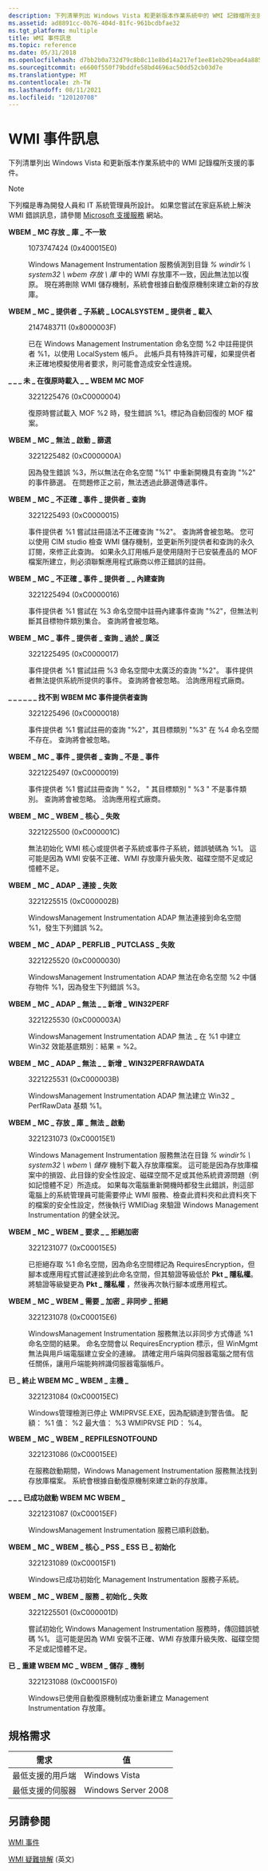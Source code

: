 ```yaml
---
description: 下列清單列出 Windows Vista 和更新版本作業系統中的 WMI 記錄檔所支援的事件。
ms.assetid: ad8891cc-0b76-404d-81fc-961bcdbfae32
ms.tgt_platform: multiple
title: WMI 事件訊息
ms.topic: reference
ms.date: 05/31/2018
ms.openlocfilehash: d7bb2b0a732d79c8b8c11e8bd14a217ef1ee81eb29bead4a885003ea98f82898
ms.sourcegitcommit: e6600f550f79bddfe58bd4696ac50dd52cb03d7e
ms.translationtype: MT
ms.contentlocale: zh-TW
ms.lasthandoff: 08/11/2021
ms.locfileid: "120120708"
---
```

# <a name="wmi-event-messages"></a>WMI 事件訊息

下列清單列出 Windows Vista 和更新版本作業系統中的 WMI 記錄檔所支援的事件。

> [!Note]  
> 下列檔是專為開發人員和 IT 系統管理員所設計。 如果您嘗試在家庭系統上解決 WMI 錯誤訊息，請參閱 [Microsoft 支援服務](https://support.microsoft.com/) 網站。

 

<dl> <dt>

<span id="WBEM_MC_REPOSITORY_INCONSISTENT"></span><span id="wbem_mc_repository_inconsistent"></span>**WBEM \_ MC 存放 \_ 庫 \_ 不一致**
</dt> <dd> <dl> <dt>

1073747424 (0x400015E0) 
</dt> <dt>



Windows Management Instrumentation 服務偵測到目錄 *% windir% \\ system32 \\ wbem 存放 \\ 庫* 中的 WMI 存放庫不一致，因此無法加以復原。 現在將刪除 WMI 儲存機制，系統會根據自動復原機制來建立新的存放庫。


</dt> </dl> </dd> <dt>

<span id="WBEM_MC_PROVIDER_SUBSYSTEM_LOCALSYSTEM_PROVIDER_LOAD"></span><span id="wbem_mc_provider_subsystem_localsystem_provider_load"></span>**WBEM \_ MC \_ 提供者 \_ 子系統 \_ LOCALSYSTEM \_ 提供者 \_ 載入**
</dt> <dd> <dl> <dt>

2147483711 (0x8000003F) 
</dt> <dt>



已在 Windows Management Instrumentation 命名空間 %2 中註冊提供者 %1，以使用 LocalSystem 帳戶。 此帳戶具有特殊許可權，如果提供者未正確地模擬使用者要求，則可能會造成安全性違規。


</dt> </dl> </dd> <dt>

<span id="WBEM_MC_MOF_NOT_LOADED_AT_RECOVERY"></span><span id="wbem_mc_mof_not_loaded_at_recovery"></span>**\_ \_ \_ 未 \_ 在復原時載入 \_ \_ WBEM MC MOF**
</dt> <dd> <dl> <dt>

3221225476 (0xC0000004) 
</dt> <dt>



復原時嘗試載入 MOF %2 時，發生錯誤 %1。標記為自動回復的 MOF 檔案。


</dt> </dl> </dd> <dt>

<span id="WBEM_MC_CANNOT_ACTIVATE_FILTER"></span><span id="wbem_mc_cannot_activate_filter"></span>**WBEM \_ MC \_ 無法 \_ 啟動 \_ 篩選**
</dt> <dd> <dl> <dt>

3221225482 (0xC000000A) 
</dt> <dt>



因為發生錯誤 %3，所以無法在命名空間 "%1" 中重新開機具有查詢 "%2" 的事件篩選。 在問題修正之前，無法透過此篩選傳遞事件。


</dt> </dl> </dd> <dt>

<span id="WBEM_MC_INVALID_EVENT_PROVIDER_QUERY"></span><span id="wbem_mc_invalid_event_provider_query"></span>**WBEM \_ MC \_ 不正確 \_ 事件 \_ 提供者 \_ 查詢**
</dt> <dd> <dl> <dt>

3221225493 (0xC0000015) 
</dt> <dt>



事件提供者 %1 嘗試註冊語法不正確查詢 "%2"。 查詢將會被忽略。 您可以使用 CIM studio 檢查 WMI 儲存機制，並更新所列提供者和查詢的永久訂閱，來修正此查詢。 如果永久訂用帳戶是使用隨附于已安裝產品的 MOF 檔案所建立，則必須聯繫應用程式廠商以修正錯誤的註冊。


</dt> </dl> </dd> <dt>

<span id="WBEM_MC_INVALID_EVENT_PROVIDER_INTRINSIC_QUERY"></span><span id="wbem_mc_invalid_event_provider_intrinsic_query"></span>**WBEM \_ MC \_ 不正確 \_ 事件 \_ 提供者 \_ \_ 內建查詢**
</dt> <dd> <dl> <dt>

3221225494 (0xC0000016) 
</dt> <dt>



事件提供者 %1 嘗試在 %3 命名空間中註冊內建事件查詢 "%2"，但無法判斷其目標物件類別集合。 查詢將會被忽略。


</dt> </dl> </dd> <dt>

<span id="WBEM_MC_EVENT_PROVIDER_QUERY_TOO_BROAD"></span><span id="wbem_mc_event_provider_query_too_broad"></span>**WBEM \_ MC \_ 事件 \_ 提供者 \_ 查詢 \_ 過於 \_ 廣泛**
</dt> <dd> <dl> <dt>

3221225495 (0xC0000017) 
</dt> <dt>



事件提供者 %1 嘗試註冊 %3 命名空間中太廣泛的查詢 "%2"。 事件提供者無法提供系統所提供的事件。 查詢將會被忽略。 洽詢應用程式廠商。


</dt> </dl> </dd> <dt>

<span id="WBEM_MC_EVENT_PROVIDER_QUERY_NOT_FOUND"></span><span id="wbem_mc_event_provider_query_not_found"></span>**\_ \_ \_ \_ \_ \_ 找不到 WBEM MC 事件提供者查詢**
</dt> <dd> <dl> <dt>

3221225496 (0xC0000018) 
</dt> <dt>



事件提供者 %1 嘗試註冊的查詢 "%2"，其目標類別 "%3" 在 %4 命名空間不存在。 查詢將會被忽略。


</dt> </dl> </dd> <dt>

<span id="WBEM_MC_EVENT_PROVIDER_QUERY_NOT_EVENT"></span><span id="wbem_mc_event_provider_query_not_event"></span>**WBEM \_ MC \_ 事件 \_ 提供者 \_ 查詢 \_ 不是 \_ 事件**
</dt> <dd> <dl> <dt>

3221225497 (0xC0000019) 
</dt> <dt>



事件提供者 %1 嘗試註冊查詢 &quot; %2， &quot; 其目標類別 &quot; %3 &quot; 不是事件類別。 查詢將會被忽略。 洽詢應用程式廠商。


</dt> </dl> </dd> <dt>

<span id="WBEM_MC_WBEM_CORE_FAILURE"></span><span id="wbem_mc_wbem_core_failure"></span>**WBEM \_ MC \_ WBEM \_ 核心 \_ 失敗**
</dt> <dd> <dl> <dt>

3221225500 (0xC000001C) 
</dt> <dt>



無法初始化 WMI 核心或提供者子系統或事件子系統，錯誤號碼為 %1。 這可能是因為 WMI 安裝不正確、WMI 存放庫升級失敗、磁碟空間不足或記憶體不足。


</dt> </dl> </dd> <dt>

<span id="WBEM_MC_ADAP_CONNECTION_FAILURE"></span><span id="wbem_mc_adap_connection_failure"></span>**WBEM \_ MC \_ ADAP \_ 連接 \_ 失敗**
</dt> <dd> <dl> <dt>

3221225515 (0xC000002B) 
</dt> <dt>



WindowsManagement Instrumentation ADAP 無法連接到命名空間 %1，發生下列錯誤 %2。


</dt> </dl> </dd> <dt>

<span id="WBEM_MC_ADAP_PERFLIB_PUTCLASS_FAILURE"></span><span id="wbem_mc_adap_perflib_putclass_failure"></span>**WBEM \_ MC \_ ADAP \_ PERFLIB \_ PUTCLASS \_ 失敗**
</dt> <dd> <dl> <dt>

3221225520 (0xC0000030) 
</dt> <dt>



WindowsManagement Instrumentation ADAP 無法在命名空間 %2 中儲存物件 %1，因為發生下列錯誤 %3。


</dt> </dl> </dd> <dt>

<span id="WBEM_MC_ADAP_UNABLE_TO_ADD_WIN32PERF"></span><span id="wbem_mc_adap_unable_to_add_win32perf"></span>**WBEM \_ MC \_ ADAP \_ 無法 \_ \_ 新增 \_ WIN32PERF**
</dt> <dd> <dl> <dt>

3221225530 (0xC000003A) 
</dt> <dt>



WindowsManagement Instrumentation ADAP 無法 \_ 在 %1 中建立 Win32 效能基底類別：結果 = %2。


</dt> </dl> </dd> <dt>

<span id="WBEM_MC_ADAP_UNABLE_TO_ADD_WIN32PERFRAWDATA"></span><span id="wbem_mc_adap_unable_to_add_win32perfrawdata"></span>**WBEM \_ MC \_ ADAP \_ 無法 \_ \_ 新增 \_ WIN32PERFRAWDATA**
</dt> <dd> <dl> <dt>

3221225531 (0xC000003B) 
</dt> <dt>



WindowsManagement Instrumentation ADAP 無法建立 Win32 \_ PerfRawData 基類 %1。


</dt> </dl> </dd> <dt>

<span id="WBEM_MC_REPOSITORY_FAILED_TO_START"></span><span id="wbem_mc_repository_failed_to_start"></span>**WBEM \_ MC \_ 存放 \_ 庫 \_ 無法 \_ 啟動**
</dt> <dd> <dl> <dt>

3221231073 (0xC00015E1) 
</dt> <dt>



Windows Management Instrumentation 服務無法在目錄 *% windir% \\ system32 \\ wbem \\ 儲存* 機制下載入存放庫檔案。 這可能是因為存放庫檔案中的損毀、此目錄的安全性設定、磁碟空間不足或其他系統資源問題（例如記憶體不足）所造成。 如果每次電腦重新開機時都發生此錯誤，則這部電腦上的系統管理員可能需要停止 WMI 服務、檢查此資料夾和此資料夾下的檔案的安全性設定，然後執行 WMIDiag 來驗證 Windows Management Instrumentation 的健全狀況。


</dt> </dl> </dd> <dt>

<span id="WBEM_MC_WBEM_REQUIRES_ENCRYPTION_DENIED"></span><span id="wbem_mc_wbem_requires_encryption_denied"></span>**WBEM \_ MC \_ WBEM \_ 要求 \_ \_ 拒絕加密**
</dt> <dd> <dl> <dt>

3221231077 (0xC00015E5) 
</dt> <dt>



已拒絕存取 %1 命名空間，因為命名空間標記為 RequiresEncryption，但腳本或應用程式嘗試連接到此命名空間，但其驗證等級低於 **Pkt \_ 隱私權**。 將驗證等級變更為 **Pkt \_ 隱私權** ，然後再次執行腳本或應用程式。


</dt> </dl> </dd> <dt>

<span id="WBEM_MC_WBEM_REQUIRES_ENCRYPTION_ASYNC_DENIED"></span><span id="wbem_mc_wbem_requires_encryption_async_denied"></span>**WBEM \_ MC \_ WBEM \_ 需要 \_ 加密 \_ 非同步 \_ 拒絕**
</dt> <dd> <dl> <dt>

3221231078 (0xC00015E6) 
</dt> <dt>



WindowsManagement Instrumentation 服務無法以非同步方式傳遞 %1 命名空間的結果。 命名空間會以 RequiresEncryption 標示，但 WinMgmt 無法與用戶端電腦建立安全的連線。 請確定用戶端與伺服器電腦之間有信任關係，讓用戶端能夠辨識伺服器電腦帳戶。


</dt> </dl> </dd> <dt>

<span id="WBEM_MC_WBEM_HOST_KILLED"></span><span id="wbem_mc_wbem_host_killed"></span>**已 \_ 終止 WBEM MC \_ WBEM \_ 主機 \_**
</dt> <dd> <dl> <dt>

3221231084 (0xC00015EC) 
</dt> <dt>



Windows管理檢測已停止 WMIPRVSE.EXE，因為配額達到警告值。 配額： %1 值： %2 最大值： %3 WMIPRVSE PID： %4。


</dt> </dl> </dd> <dt>

<span id="WBEM_MC_WBEM_REPFILESNOTFOUND"></span><span id="wbem_mc_wbem_repfilesnotfound"></span>**WBEM \_ MC \_ WBEM \_ REPFILESNOTFOUND**
</dt> <dd> <dl> <dt>

3221231086 (0xC00015EE) 
</dt> <dt>



在服務啟動期間，Windows Management Instrumentation 服務無法找到存放庫檔案。 系統會根據自動復原機制來建立新的存放庫。


</dt> </dl> </dd> <dt>

<span id="WBEM_MC_WBEM_STARTED_SUCESSFULLY"></span><span id="wbem_mc_wbem_started_sucessfully"></span>**\_ \_ \_ 已成功啟動 WBEM MC WBEM \_**
</dt> <dd> <dl> <dt>

3221231087 (0xC00015EF) 
</dt> <dt>



WindowsManagement Instrumentation 服務已順利啟動。


</dt> </dl> </dd> <dt>

<span id="WBEM_MC_WBEM_CORE_PSS_ESS_INITIALIZED"></span><span id="wbem_mc_wbem_core_pss_ess_initialized"></span>**WBEM \_ MC \_ WBEM \_ 核心 \_ PSS \_ ESS 已 \_ 初始化**
</dt> <dd> <dl> <dt>

3221231089 (0xC00015F1) 
</dt> <dt>



Windows已成功初始化 Management Instrumentation 服務子系統。


</dt> </dl> </dd> <dt>

<span id="WBEM_MC_WBEM_SERVICE_INIT_FAILURE"></span><span id="wbem_mc_wbem_service_init_failure"></span>**WBEM \_ MC \_ WBEM \_ 服務 \_ 初始化 \_ 失敗**
</dt> <dd> <dl> <dt>

3221225501 (0xC000001D) 
</dt> <dt>



嘗試初始化 Windows Management Instrumentation 服務時，傳回錯誤號碼 %1。 這可能是因為 WMI 安裝不正確、WMI 存放庫升級失敗、磁碟空間不足或記憶體不足。


</dt> </dl> </dd> <dt>

<span id="WBEM_MC_WBEM_REPOSITORY_RECREATED"></span><span id="wbem_mc_wbem_repository_recreated"></span>**已 \_ 重建 WBEM MC \_ WBEM \_ 儲存 \_ 機制**
</dt> <dd> <dl> <dt>

3221231088 (0xC00015F0) 
</dt> <dt>



Windows已使用自動復原機制成功重新建立 Management Instrumentation 存放庫。


</dt> </dl> </dd> </dl>

## <a name="requirements"></a>規格需求



| 需求 | 值 |
|-------------------------------------|--------------------------------|
| 最低支援的用戶端<br/> | Windows Vista<br/>       |
| 最低支援的伺服器<br/> | Windows Server 2008<br/> |



## <a name="see-also"></a>另請參閱

<dl> <dt>

[WMI 事件](wmi-events.md)
</dt> <dt>

[WMI 疑難排解](wmi-troubleshooting.md) \(英文\)
</dt> </dl>

 

 




